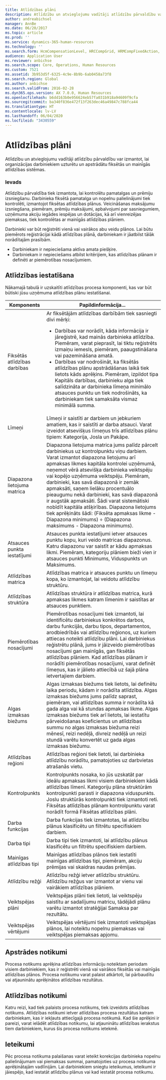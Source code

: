```yaml
---
title: Atlīdzības plāni
description: Atlīdzību un atvieglojumu vadītāji atlīdzību pārvaldību var izmantot, lai organizācijas darbiniekiem uzturētu un apstrādātu fiksētās un mainīgās atlīdzības sistēmas.
author: andreabichsel
manager: AnnBe
ms.date: 06/20/2017
ms.topic: article
ms.prod: ''
ms.service: dynamics-365-human-resources
ms.technology: ''
ms.search.form: HcmCompensationLevel, HRCCompGrid, HRMCompFixedAction, HRMCompFixedBudget, HRMCompFixedPlanTable, HcmCompensationWorkspace
audience: Application User
ms.reviewer: anbichse
ms.search.scope: Core, Operations, Human Resources
ms.custom: 7521
ms.assetid: 3b953d5f-6325-4c9e-8b9b-6ab0458a73f8
ms.search.region: Global
ms.author: anbichse
ms.search.validFrom: 2016-02-28
ms.dyn365.ops.version: AX 7.0.0, Human Resources
ms.openlocfilehash: b6dd163b0e956624eb57fa031b918a94609f9cfa
ms.sourcegitcommit: ba340f836e472f13f263dec46a49847c788fca44
ms.translationtype: HT
ms.contentlocale: lv-LV
ms.lasthandoff: 06/04/2020
ms.locfileid: "3430559"
---
```

# <a name="compensation-plans"></a>Atlīdzības plāni

Atlīdzību un atvieglojumu vadītāji atlīdzību pārvaldību var izmantot, lai organizācijas darbiniekiem uzturētu un apstrādātu fiksētās un mainīgās atlīdzības sistēmas.

### <a name="introduction"></a>Ievads

Atlīdzību pārvaldība tiek izmantota, lai kontrolētu pamatalgas un prēmiju izsniegšanu. Darbinieka fiksētā pamatalga un nopelnu palielinājumi tiek kontrolēti, izmantojot fiksētas atlīdzības plānus. Veicināšanas maksājumu izsniegšana, piemēram, prēmiju maksājumi, apbalvojumi par sasniegumiem, uzņēmuma akciju iegādes iespējas un dotācijas, kā arī vienreizējas piemaksas, tiek kontrolētas ar mainīgās atlīdzības plāniem. 

Darbinieki var būt reģistrēti vienā vai vairākos abu veidu plānos. Lai būtu piemērots reģistrācijai kādā atlīdzības plānā, darbiniekam ir jāatbilst tālāk norādītajām prasībām.
-   Darbiniekam ir nepieciešama aktīva amata piešķire.
-   Darbiniekam ir nepieciešams atbilst kritērijiem, kas atlīdzības plānam ir definēti ar piemērotības nosacījumiem.

## <a name="compensation-setup"></a>Atlīdzības iestatīšana
Nākamajā tabulā ir uzskaitīti atlīdzības procesa komponenti, kas var būt būtiski jūsu uzņēmuma atlīdzības plānu iestatīšanai.

<table>
<thead>
<tr class="header">
<th>Komponents</th>
<th>Papildinformācija...</th>
</tr>
</thead>
<tbody>
<tr class="odd">
<td>Fiksētās atlīdzības darbības</td>
<td>Ar fiksētājām atlīdzības darbībām tiek sasniegti divi mērķi:
<ul>
<li>Darbības var norādīt, kāda informācija ir jāreģistrē, kad mainās darbinieka atlīdzība. Piemēram, varat pieprasīt, lai tiktu reģistrēts izmaiņu iemesls, piemēram, paaugstināšana vai pazemināšana amatā.</li>
<li>Darbības var nodrošināt, ka fiksētās atlīdzības plānu apstrādāšanas laikā tiek lietots kāds aprēķins.  Piemēram, izpildot tipa Kapitāls darbības, darbinieku alga tiek salīdzināta ar darbinieka līmeņa minimālo atsauces punktu un tiek nodrošināts, ka darbiniekam tiek samaksāta vismaz minimālā summa.</li>
</ul></td>
</tr>
<tr class="even">
<td>Līmeņi</td>
<td>Līmeņi ir saistīti ar darbiem un jebkuriem amatiem, kas ir saistīti ar darba atsauci. Varat izveidot atsevišķus līmeņus trīs atlīdzības plānu tipiem: Kategorija, Josla un Pakāpe.</td>
</tr>
<tr class="odd">
<td>Diapazona lietojuma matrica</td>
<td>Diapazona lietojuma matrica jums palīdz pārcelt darbiniekus uz kontrolpunktu viņu darbiem. Varat izmantot diapazona lietojumu arī apmaksas likmes kapitāla kontrolei uzņēmumā, neņemot vērā atsevišķa darbinieka veiktspēju vai kopējo uzņēmuma veiktspēju. Piemēram, darbinieki, kas savā diapazonā ir zemāk apmaksāti, saņem lielāku procentuālo pieaugumu nekā darbinieki, kas savā diapazonā ir augstāk apmaksāti. Šādi varat sistemātiski nobīdīt kapitāla atšķirības. Diapazona lietojums tiek aprēķināts šādi: (Fiksēta apmaksas likme - Diapazona minimums) ÷ (Diapazona maksimums - Diapazona minimums).</td>
</tr>
<tr class="even">
<td>Atsauces punkta iestatījumi</td>
<td>Atsauces punkta iestatījumi ietver atsauces punktu kopu, kuri veido matricas diapazonus. Katru diapazonu var saistīt ar kādu apmaksas likmi. Piemēram, kategoriju plāniem bieži vien ir atsauces punkti Minimums, Viduspunkts un Maksimums.</td>
</tr>
<tr class="odd">
<td>Atlīdzības matrica</td>
<td>Atlīdzības matrica ir atsauces punktu un līmeņu kopa, ko izmantojat, lai veidotu atlīdzību struktūru.</td>
</tr>
<tr class="even">
<td>Atlīdzības struktūra</td>
<td>Atlīdzības struktūra ir atlīdzības matrica, kurā apmaksas likmes katram līmenim ir saistītas ar atsauces punktiem.</td>
</tr>
<tr class="odd">
<td>Piemērotības nosacījumi</td>
<td>Piemērotības nosacījumi tiek izmantoti, lai identificētu darbiniekus konkrētos darbos, darbu funkcijās, darbu tipos, departamentos, arodbiedrībās vai atlīdzību reģionos, uz kuriem attiecas noteikti atlīdzību plāni. Lai darbiniekus reģistrētu plānā, jums ir jāizveido piemērotības nosacījumi gan mainīgās, gan fiksētās atlīdzības plāniem. Kad atlīdzības plānam ir norādīti piemērotības nosacījumi, varat definēt līmeņus, kas ir jālieto attiecībā uz šajā plāna ietvertajiem darbiem.</td>
</tr>
<tr class="even">
<td>Algas izmaksas biežums</td>
<td>Algas izmaksas biežums tiek lietots, lai definētu laika periodu, kādam ir norādīta atlīdzība.  Algas izmaksas biežums jums palīdz saprast, piemēram, vai atlīdzības summa ir norādīta kā gada alga vai kā stundas apmaksas likme. Algas izmaksas biežums tiek arī lietots, lai iestatītu pārveidošanas koeficientus un atlīdzības summu no algas izmaksas biežuma reizi mēnesī, reizi nedēļā, divreiz nedēļā un reizi stundā varētu konvertēt uz gada algas izmaksas biežumu.</td>
</tr>
<tr class="odd">
<td>Atlīdzības reģioni</td>
<td>Atlīdzības reģioni tiek lietoti, lai darbinieka atlīdzību norādītu, pamatojoties uz darbvietas atrašanās vietu.</td>
</tr>
<tr class="even">
<td>Kontrolpunkts</td>
<td>Kontrolpunkts nosaka, ko jūs uzskatāt par ideālu apmaksas likmi visiem darbiniekiem kādā atlīdzības līmenī. Kategoriju plāna struktūrām kontrolpunkti parasti ir diapazona viduspunkts. Joslu struktūrās kontrolpunkti tiek izmantoti reti. Fiksētas atlīdzības plānam kontrolpunktu varat norādīt formā Fiksētas atlīdzības plāni.</td>
</tr>
<tr class="odd">
<td>Darba funkcijas</td>
<td>Darba funkcijas tiek izmantotas, lai atlīdzību plānus klasificētu un filtrētu specifiskiem darbiem.</td>
</tr>
<tr class="even">
<td>Darba tipi</td>
<td>Darba tipi tiek izmantoti, lai atlīdzību plānus klasificētu un filtrētu specifiskiem darbiem.</td>
</tr>
<tr class="odd">
<td>Mainīgas atlīdzības tipi</td>
<td>Mainīgas atlīdzības plānos tiek iestatīti mainīgas atlīdzības tipi, piemēram, akciju prēmijas vai skaidras naudas prēmijas.</td>
</tr>
<tr class="even">
<td>Atlīdzību režģi</td>
<td>Atlīdzību režģi ietver atlīdzību struktūru.  Atlīdzību režģus var izmantot ar vienu vai vairākiem atlīdzības plāniem.</td>
</tr>
<tr class="odd">
<td>Veiktspējas plāni</td>
<td>Veiktspējas plāni tiek lietoti, lai veiktspēju saistītu ar sadalījumu matricu, tādējādi plānu varētu izmantot stratēģijai Samaksa par rezultātu.</td>
</tr>
<tr class="even">
<td>Veiktspējas vērtējumi</td>
<td>Veiktspējas vērtējumi tiek izmantoti veiktspējas plānos, lai noteiktu nopelnu piemaksas vai veiktspējas piemaksas apjomu.</td>
</tr>
</tbody>
</table>

## <a name="process-events"></a>Apstrādes notikumi
Procesa notikums aprēķina atlīdzības informāciju noteiktam periodam visiem darbiniekiem, kas ir reģistrēti vienā vai vairākos fiksētās vai mainīgās atlīdzības plānos. Procesa notikumu varat palaist atkārtoti, lai pārbaudītu vai atjauninātu aprēķinātos atlīdzības rezultātus.

<a name="compensation-events"></a>Atlīdzības notikumi
-------------------

Katru reizi, kad tiek palaists procesa notikums, tiek izveidots atlīdzības notikums.  Atlīdzības notikumi ietver atlīdzības procesa rezultātus katram darbiniekam, kas ir iekļauts attiecīgajā procesa notikumā.  Kad šie aprēķini ir pareizi, varat ielādēt atlīdzības notikumu, lai atjauninātu atlīdzības ierakstus tiem darbiniekiem, kurus šis procesa notikums ietekmē.

## <a name="recommendations"></a>Ieteikumi
Pēc procesa notikuma palaišanas varat ieteikt korekcijas darbinieka nopelnu palielinājumam vai piemaksas summai, pamatojoties uz procesa notikuma aprēķinātajām vadlīnijām. Lai darbiniekiem sniegtu ieteikumus, ieteikumi ir jāiespējo, kad iestatāt atlīdzību plānus vai kad iestatāt procesa notikumu.



